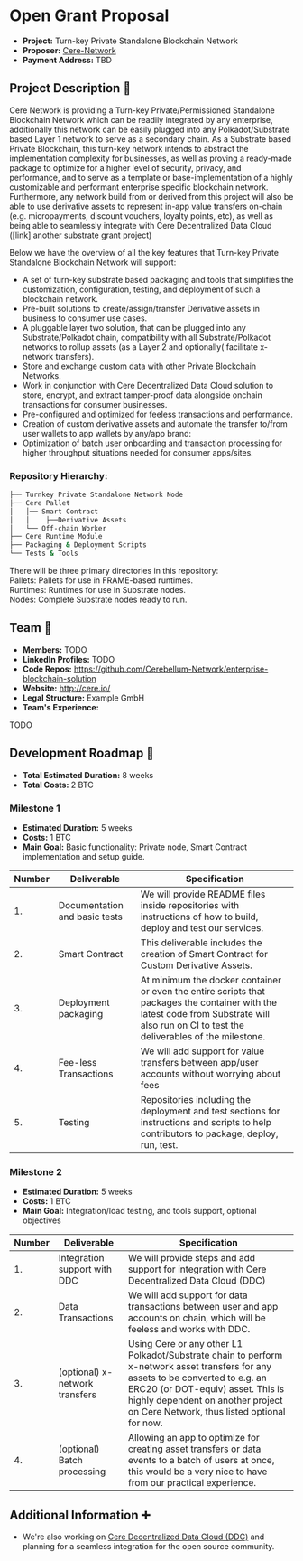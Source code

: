 # Open Grant Proposal

* **Project:** Turn-key Private Standalone Blockchain Network
* **Proposer:** [Cere-Network](https://github.com/Cerebellum-Network)
* **Payment Address:** TBD 

## Project Description :page_facing_up:   

Cere Network is providing a Turn-key Private/Permissioned Standalone Blockchain Network which can  be readily integrated by any enterprise, additionally this network can be easily plugged into any Polkadot/Substrate based Layer 1 network to serve as a secondary chain. As a Substrate based Private Blockchain, this turn-key network intends to abstract the implementation complexity for businesses, as well as proving a ready-made package to  optimize for a higher level of security, privacy, and performance, and to serve as a template or base-implementation of a highly customizable and performant enterprise specific blockchain network.  Furthermore, any network build from or derived from this project will also be able to use derivative assets to represent in-app value transfers on-chain (e.g. micropayments, discount vouchers, loyalty points, etc), as well as being able to seamlessly integrate with Cere Decentralized Data Cloud ([link] another substrate grant project)   

Below we have the overview of all the key features that Turn-key Private Standalone Blockchain Network will support:   

* A set of turn-key substrate based packaging and tools that simplifies the customization, configuration, testing, and deployment of such a blockchain network.
* Pre-built solutions to create/assign/transfer Derivative assets in business to consumer use cases.
* A pluggable layer two solution, that can be plugged into any Substrate/Polkadot chain, compatibility with all Substrate/Polkadot networks to rollup assets (as a Layer 2 and optionally( facilitate x-network transfers).
* Store and exchange custom data with other Private Blockchain Networks.
* Work in conjunction with Cere Decentralized Data Cloud solution to store, encrypt, and extract tamper-proof data alongside onchain transactions for consumer businesses.
* Pre-configured and optimized for feeless transactions and performance.
* Creation of custom derivative assets and automate the transfer to/from user wallets to app wallets by any/app brand:
* Optimization of batch user onboarding and transaction processing for higher throughput situations needed for consumer apps/sites.

### Repository Hierarchy:
```bash
├── Turnkey Private Standalone Network Node
├── Cere Pallet
│   │── Smart Contract
│   │    ├──Derivative Assets
│   └── Off-chain Worker
├── Cere Runtime Module
├── Packaging & Deployment Scripts
└── Tests & Tools
```

There will be three primary directories in this repository:   
Pallets: Pallets for use in FRAME-based runtimes.   
Runtimes: Runtimes for use in Substrate nodes.   
Nodes: Complete Substrate nodes ready to run.   


## Team :busts_in_silhouette:

* **Members:** TODO
* **LinkedIn Profiles:** TODO
* **Code Repos:** https://github.com/Cerebellum-Network/enterprise-blockchain-solution
* **Website:**	http://cere.io/
* **Legal Structure:** Example GmbH
* **Team's Experience:** 

TODO

## Development Roadmap :nut_and_bolt: 

* **Total Estimated Duration:** 8 weeks
* **Total Costs:** 2 BTC

### Milestone 1

* **Estimated Duration:** 5 weeks 
* **Costs:** 1 BTC
* **Main Goal:** Basic functionality: Private node, Smart Contract implementation and setup guide.


| Number | Deliverable | Specification | 
| ------------- | ------------- | ------------- |
| 1. | Documentation and basic tests | We will provide README files inside repositories with instructions of how to build, deploy and test our services. |  
| 2.  | Smart Contract | This deliverable includes the creation of Smart Contract for Custom Derivative Assets. | 
| 3.  | Deployment packaging | At minimum the docker container or even the entire scripts that packages the container with the latest code from Substrate will also run on CI to test the deliverables of the milestone. |
| 4.  | Fee-less Transactions | We will add support for value transfers between app/user accounts without worrying about fees 
| 5.  | Testing | Repositories including the deployment and test sections for instructions and scripts to help contributors to package, deploy, run, test. | 

### Milestone 2

* **Estimated Duration:** 5 weeks 
* **Costs:** 1 BTC
* **Main Goal:** Integration/load testing, and tools support, optional objectives


| Number | Deliverable | Specification | 
| ------------- | ------------- | ------------- |
| 1.  | Integration support with DDC| We will provide steps and add support for integration with Cere Decentralized Data Cloud (DDC) |  
| 2.  | Data Transactions | We will add support for data transactions between user and app accounts on chain, which will be feeless and works with DDC. | 
| 3.  | (optional) x-network transfers | Using Cere or any other L1 Polkadot/Substrate chain to perform x-network asset transfers for any assets to be converted to e.g. an ERC20 (or DOT-equiv) asset. This is highly dependent on another project on Cere Network, thus listed optional for now. |
| 4.  | (optional) Batch processing | Allowing an app to optimize for creating asset transfers or data events to a batch of users at once, this would be a very nice to have from our practical experience. | 

## Additional Information :heavy_plus_sign: 

* We're also working on [Cere Decentralized Data Cloud (DDC)](https://github.com/Cerebellum-Network/General-Grants-Program/blob/master/grants/speculative/Cere%20Decentralized%20Data%20Cloud.md) and planning for a seamless integration for the open source community.
 
